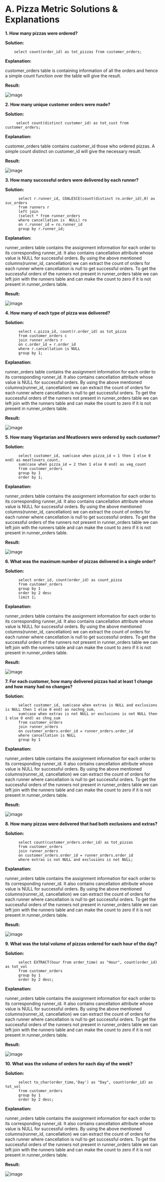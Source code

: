 # A. Pizza Metric Solutions & Explanations
<b> 1. How many pizzas were ordered?</b>
  
  <b> Solution:</b>
        
        select count(order_id) as tot_pizzas from customer_orders;
  <b> Explanation: </b>
  
  customer_orders table is containing information of all the orders and hence a simple count function over the table will give the result.
  
  <b> Result: </b>
  
  ![image](https://github.com/KavetiShivanjali/8-Week-SQL-Challenge-Data-with-Danny/assets/30626886/92f8b9e3-c921-4d70-84aa-062d4f31aca7)
  
 <b> 2. How many unique customer orders were made?</b>
  
  <b> Solution:</b>
         
         
         select count(distinct customer_id) as tot_cust from customer_orders;
  <b> Explanation: </b>
  
  customer_orders table contains customer_id those who ordered pizzas. A simple count distinct on customer_id will give the necessary result.
  
  <b> Result: </b>
  
  ![image](https://github.com/KavetiShivanjali/8-Week-SQL-Challenge-Data-with-Danny/assets/30626886/e5c93817-3dc7-4faa-9516-9cf7cf72f51d)

 <b> 3. How many successful orders were delivered by each runner?</b>
  
  <b> Solution:</b>
  
        
          select r.runner_id, COALESCE(count(distinct ro.order_id),0) as suc_orders 
          from runners r
          left join
          (select * from runner_orders
          where cancellation is  NULL) ro
          on r.runner_id = ro.runner_id
          group by r.runner_id;
  <b> Explanation: </b>
  
  runner_orders table contains the assignment information for each order to its corresponding runner_id. It also contains cancellation attribute
  whose value is NULL for successful orders.
  By using the above mentioned columns(runner_id, cancellation) we can extract the count of orders for each runner where cancellation is null to get successful     orders.
  To get the successful orders of the runners not present in runner_orders table we can left join with the runners table and can make the count to zero if it is     not present in runner_orders table.
  
  <b> Result: </b>
  
  ![image](https://github.com/KavetiShivanjali/8-Week-SQL-Challenge-Data-with-Danny/assets/30626886/206a9dc6-8535-4fe6-ba82-56f0e533c2bc)
  
  <b> 4. How many of each type of pizza was delivered?</b>
  
  <b> Solution:</b>
  
        
          select c.pizza_id, count(r.order_id) as tot_pizza 
          from customer_orders c
          join runner_orders r
          on c.order_id = r.order_id
          where r.cancellation is NULL
          group by 1;
  <b> Explanation: </b>
  
  runner_orders table contains the assignment information for each order to its corresponding runner_id. It also contains cancellation attribute
  whose value is NULL for successful orders.
  By using the above mentioned columns(runner_id, cancellation) we can extract the count of orders for each runner where cancellation is null to get successful     orders.
  To get the successful orders of the runners not present in runner_orders table we can left join with the runners table and can make the count to zero if it is     not present in runner_orders table.
  
  <b> Result: </b>
  
  ![image](https://github.com/KavetiShivanjali/8-Week-SQL-Challenge-Data-with-Danny/assets/30626886/e4e56616-ae20-4e67-808d-5b835b9b245c)

  
  <b> 5. How many Vegetarian and Meatlovers were ordered by each customer?</b>
  
  <b> Solution:</b>
  
        
          select customer_id, sum(case when pizza_id = 1 then 1 else 0 end) as meatlovers_count,
          sum(case when pizza_id = 2 then 1 else 0 end) as veg_count
          from customer_orders
          group by 1
          order by 1;
  <b> Explanation: </b>
  
  runner_orders table contains the assignment information for each order to its corresponding runner_id. It also contains cancellation attribute
  whose value is NULL for successful orders.
  By using the above mentioned columns(runner_id, cancellation) we can extract the count of orders for each runner where cancellation is null to get successful     orders.
  To get the successful orders of the runners not present in runner_orders table we can left join with the runners table and can make the count to zero if it is     not present in runner_orders table.
  
  <b> Result: </b>
  
  ![image](https://github.com/KavetiShivanjali/8-Week-SQL-Challenge-Data-with-Danny/assets/30626886/5418bfa4-c31e-4286-9386-fcc5c0e8a6a8)

  
  <b> 6. What was the maximum number of pizzas delivered in a single order?</b>
  
  <b> Solution:</b>
  
        
          select order_id, count(order_id) as count_pizza
          from customer_orders
          group by 1
          order by 2 desc
          limit 1;
  <b> Explanation: </b>
  
  runner_orders table contains the assignment information for each order to its corresponding runner_id. It also contains cancellation attribute
  whose value is NULL for successful orders.
  By using the above mentioned columns(runner_id, cancellation) we can extract the count of orders for each runner where cancellation is null to get successful     orders.
  To get the successful orders of the runners not present in runner_orders table we can left join with the runners table and can make the count to zero if it is     not present in runner_orders table.
  
  <b> Result: </b>
  
  ![image](https://github.com/KavetiShivanjali/8-Week-SQL-Challenge-Data-with-Danny/assets/30626886/50dc57d8-6cad-4c15-81da-1fb1714344f4)

  
  <b> 7. For each customer, how many delivered pizzas had at least 1 change and how many had no changes?</b>
  
  <b> Solution:</b>
  
        
          select customer_id, sum(case when extras is NULL and exclusions is NULL then 1 else 0 end) as nochng_sum,
          sum(case when extras is not NULL or exclusions is not NULL then 1 else 0 end) as chng_sum
          from customer_orders
          join runner_orders
          on customer_orders.order_id = runner_orders.order_id
          where cancellation is NULL
          group by 1
  <b> Explanation: </b>
  
  runner_orders table contains the assignment information for each order to its corresponding runner_id. It also contains cancellation attribute
  whose value is NULL for successful orders.
  By using the above mentioned columns(runner_id, cancellation) we can extract the count of orders for each runner where cancellation is null to get successful     orders.
  To get the successful orders of the runners not present in runner_orders table we can left join with the runners table and can make the count to zero if it is     not present in runner_orders table.
  
  <b> Result: </b>
  
  ![image](https://github.com/KavetiShivanjali/8-Week-SQL-Challenge-Data-with-Danny/assets/30626886/71df260f-7e7c-41e9-86fc-4923136114b3)

  
  <b> 8. How many pizzas were delivered that had both exclusions and extras?</b>
  
  <b> Solution:</b>
  
        
          select count(customer_orders.order_id) as tot_pizzas
          from customer_orders
          join runner_orders
          on customer_orders.order_id = runner_orders.order_id
          where extras is not NULL and exclusions is not NULL;
  <b> Explanation: </b>
  
  runner_orders table contains the assignment information for each order to its corresponding runner_id. It also contains cancellation attribute
  whose value is NULL for successful orders.
  By using the above mentioned columns(runner_id, cancellation) we can extract the count of orders for each runner where cancellation is null to get successful     orders.
  To get the successful orders of the runners not present in runner_orders table we can left join with the runners table and can make the count to zero if it is     not present in runner_orders table.
  
  <b> Result: </b>
  
  ![image](https://github.com/KavetiShivanjali/8-Week-SQL-Challenge-Data-with-Danny/assets/30626886/99e554eb-3efc-4aeb-8b6a-93b878239512)
  
  <b> 9. What was the total volume of pizzas ordered for each hour of the day?</b>
  
  <b> Solution:</b>
  
        
          select EXTRACT(hour from order_time) as "Hour", count(order_id) as tot_vol
          from customer_orders
          group by 1
          order by 2 desc;
  <b> Explanation: </b>
  
  runner_orders table contains the assignment information for each order to its corresponding runner_id. It also contains cancellation attribute
  whose value is NULL for successful orders.
  By using the above mentioned columns(runner_id, cancellation) we can extract the count of orders for each runner where cancellation is null to get successful     orders.
  To get the successful orders of the runners not present in runner_orders table we can left join with the runners table and can make the count to zero if it is     not present in runner_orders table.
  
  <b> Result: </b>
  
  ![image](https://github.com/KavetiShivanjali/8-Week-SQL-Challenge-Data-with-Danny/assets/30626886/7d61c98c-e639-4d06-9554-909c43fc691e)
  
  <b> 10. What was the volume of orders for each day of the week?</b>
  
  <b> Solution:</b>
  
        
          select to_char(order_time,'Day') as "Day", count(order_id) as tot_vol
          from customer_orders
          group by 1
          order by 2 desc;
  <b> Explanation: </b>
  
  runner_orders table contains the assignment information for each order to its corresponding runner_id. It also contains cancellation attribute
  whose value is NULL for successful orders.
  By using the above mentioned columns(runner_id, cancellation) we can extract the count of orders for each runner where cancellation is null to get successful     orders.
  To get the successful orders of the runners not present in runner_orders table we can left join with the runners table and can make the count to zero if it is     not present in runner_orders table.
  
  <b> Result: </b>
  
  ![image](https://github.com/KavetiShivanjali/8-Week-SQL-Challenge-Data-with-Danny/assets/30626886/f4b4702b-7f6c-4d23-ac56-043495c1c7b9)

  
  

  
  
  
  

  
